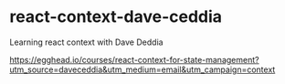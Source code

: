 # react-context-dave-ceddia
Learning react context with Dave Deddia

https://egghead.io/courses/react-context-for-state-management?utm_source=daveceddia&utm_medium=email&utm_campaign=context
